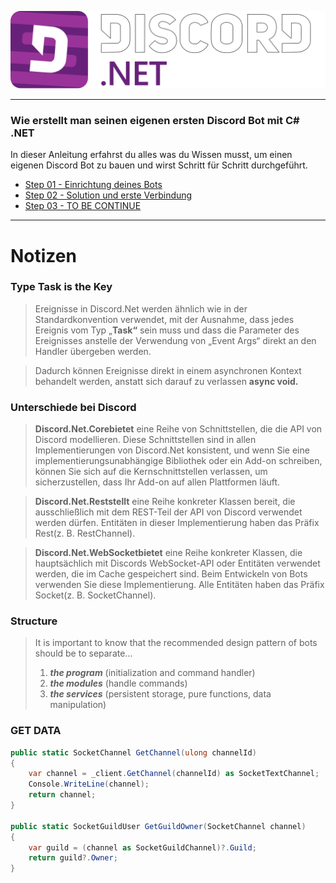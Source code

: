 ![](./_images/Combinationmark%20White%20Border.svg)

---

### Wie erstellt man seinen eigenen ersten Discord Bot mit C# .NET
In dieser Anleitung erfahrst du alles was du Wissen musst, um einen eigenen Discord Bot zu bauen und wirst Schritt für Schritt durchgeführt.

- [Step 01 - Einrichtung deines Bots](./Guide/Step01/README.md)
- [Step 02 - Solution und erste Verbindung](/Guide/Step02/README.md)
- [Step 03 - TO BE CONTINUE]()

---

# Notizen

### Type Task is the Key
> Ereignisse in Discord.Net werden ähnlich wie in der Standardkonvention verwendet, mit der Ausnahme, dass jedes Ereignis vom Typ „**Task“** sein muss und dass die Parameter des Ereignisses anstelle der Verwendung von „Event Args“ direkt an den Handler übergeben werden.

> Dadurch können Ereignisse direkt in einem asynchronen Kontext behandelt werden, anstatt sich darauf zu verlassen **async void.**

### Unterschiede bei Discord

> **Discord.Net.Corebietet** eine Reihe von Schnittstellen, die die API von Discord modellieren. Diese Schnittstellen sind in allen Implementierungen von Discord.Net konsistent, und wenn Sie eine implementierungsunabhängige Bibliothek oder ein Add-on schreiben, können Sie sich auf die Kernschnittstellen verlassen, um sicherzustellen, dass Ihr Add-on auf allen Plattformen läuft.

> **Discord.Net.Reststellt** eine Reihe konkreter Klassen bereit, die ausschließlich mit dem REST-Teil der API von Discord verwendet werden dürfen. Entitäten in dieser Implementierung haben das Präfix Rest(z. B. RestChannel).

> **Discord.Net.WebSocketbietet** eine Reihe konkreter Klassen, die hauptsächlich mit Discords WebSocket-API oder Entitäten verwendet werden, die im Cache gespeichert sind. Beim Entwickeln von Bots verwenden Sie diese Implementierung. Alle Entitäten haben das Präfix Socket(z. B. SocketChannel).

### Structure
> It is important to know that the recommended design pattern of bots should be to separate...
>
> 1. ***the program*** (initialization and command handler)
> 2. ***the modules*** (handle commands)
> 3. ***the services*** (persistent storage, pure functions, data manipulation)

### GET DATA
```C#
public static SocketChannel GetChannel(ulong channelId)
{
    var channel = _client.GetChannel(channelId) as SocketTextChannel;
    Console.WriteLine(channel);
    return channel;
}

public static SocketGuildUser GetGuildOwner(SocketChannel channel)
{
    var guild = (channel as SocketGuildChannel)?.Guild;
    return guild?.Owner;
}
```